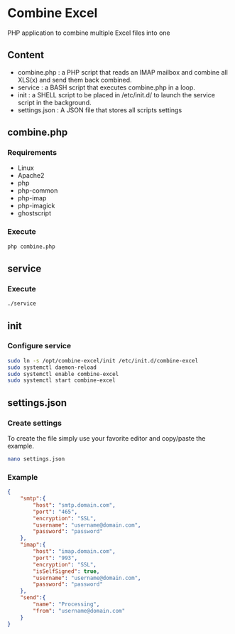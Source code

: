 # Combine Excel
PHP application to combine multiple Excel files into one

## Content
 - combine.php : a PHP script that reads an IMAP mailbox and combine all XLS(x) and send them back combined.
 - service : a BASH script that executes combine.php in a loop.
 - init : a SHELL script to be placed in /etc/init.d/ to launch the service script in the background.
 - settings.json : A JSON file that stores all scripts settings

## combine.php
### Requirements
 - Linux
 - Apache2
 - php
 - php-common
 - php-imap
 - php-imagick
 - ghostscript

### Execute
```BASH
php combine.php
```

## service
### Execute
```BASH
./service
```

## init
### Configure service
```BASH
sudo ln -s /opt/combine-excel/init /etc/init.d/combine-excel
sudo systemctl daemon-reload
sudo systemctl enable combine-excel
sudo systemctl start combine-excel
```

## settings.json
### Create settings
To create the file simply use your favorite editor and copy/paste the example.
```BASH
nano settings.json
```
### Example
```JSON
{
    "smtp":{
        "host": "smtp.domain.com",
        "port": "465",
        "encryption": "SSL",
        "username": "username@domain.com",
        "password": "password"
    },
    "imap":{
        "host": "imap.domain.com",
        "port": "993",
        "encryption": "SSL",
        "isSelfSigned": true,
        "username": "username@domain.com",
        "password": "password"
    },
    "send":{
        "name": "Processing",
        "from": "username@domain.com"
    }
}

```
